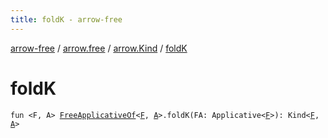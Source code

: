 ```yaml
---
title: foldK - arrow-free
---
```


[arrow-free](../../index.html) / [arrow.free](../index.html) / [arrow.Kind](index.html) / [foldK](./fold-k.html)

# foldK

`fun <F, A> `[`FreeApplicativeOf`](../-free-applicative-of.html)`<`[`F`](fold-k.html#F)`, `[`A`](fold-k.html#A)`>.foldK(FA: Applicative<`[`F`](fold-k.html#F)`>): Kind<`[`F`](fold-k.html#F)`, `[`A`](fold-k.html#A)`>`